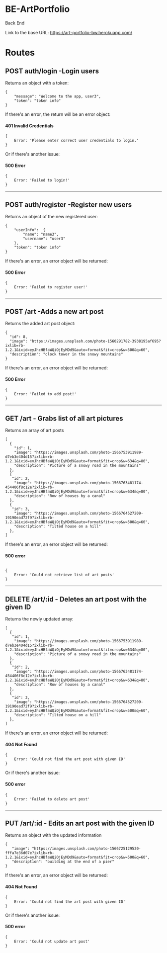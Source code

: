 # BE-ArtPortfolio
Back End 

Link to the base URL: https://art-portfolio-bw.herokuapp.com/

# Routes

## POST auth/login -Login users  

Returns an object with a token:
```
{  
    "message": "Welcome to the app, user3",  
    "token": "token info"  
}  
```
If there's an error, the return will be an error object:   

#### 401 Invalid Credentials  
```
{  
    Error: 'Please enter correct user credentials to login.'   
}  
```
Or if there's another issue: 

#### 500 Error  
```
{  
    Error: 'Failed to login!'  
}
```
___
## POST auth/register -Register new users  

Returns an object of the new registered user:  
``` 
{  
    "userInfo":  {  
        "name": "name3",  
        "username": "user3"  
    },  
    "token": "token info"  
}  
```
If there's an error, an error object will be returned:

#### 500 Error  
```
{  
    Error: 'Failed to register user!'  
}
```
___
## POST /art -Adds a new art post  

Returns the added art post object:  
```
{  
  "id": 8,  
  "image": "https://images.unsplash.com/photo-1560291782-3938195af695?ixlib=rb-1.2.1&ixid=eyJhcHBfaWQiOjEyMDd9&auto=format&fit=crop&w=500&q=60",    
  "description": "clock tower in the snowy mountains"  
}  
```

If there's an error, an error object will be returned: 

#### 500 Error  
```
{  
    Error: 'Failed to add post!'  
}
```
___
## GET /art - Grabs list of all art pictures  

Returns an array of art posts 
``` 
[  
  {  
    "id": 1,  
    "image": "https://images.unsplash.com/photo-1566753911989-d7eb3e404d15?ixlib=rb-1.2.1&ixid=eyJhcHBfaWQiOjEyMDd9&auto=format&fit=crop&w=634&q=80",  
    "description": "Picture of a snowy road in the mountains"  
  },    
  {  
   "id": 2,  
    "image": "https://images.unsplash.com/photo-1566763481174-454406f8c12e?ixlib=rb-1.2.1&ixid=eyJhcHBfaWQiOjEyMDd9&auto=format&fit=crop&w=634&q=80",  
    "description": "Row of houses by a canal"  
  },
  {  
   "id": 3,  
    "image": "https://images.unsplash.com/photo-1566764527209-19190ead72f9?ixlib=rb-1.2.1&ixid=eyJhcHBfaWQiOjEyMDd9&auto=format&fit=crop&w=500&q=60",  
    "description": "Tilted house on a hill"  
  },  
]  
```

If there's an error, an error object will be returned:

#### 500 error  
```

{  
    Error: 'Could not retrieve list of art posts'  
}
```
___
## DELETE /art/:id - Deletes an art post with the given ID  

Returns the newly updated array:  
```
[  
  {  
   "id": 1,  
    "image": "https://images.unsplash.com/photo-1566753911989-d7eb3e404d15?ixlib=rb-1.2.1&ixid=eyJhcHBfaWQiOjEyMDd9&auto=format&fit=crop&w=634&q=80",  
    "description": "Picture of a snowy road in the mountains"  
  },    
  {  
   "id": 2,  
    "image": "https://images.unsplash.com/photo-1566763481174-454406f8c12e?ixlib=rb-1.2.1&ixid=eyJhcHBfaWQiOjEyMDd9&auto=format&fit=crop&w=634&q=80",  
    "description": "Row of houses by a canal"  
  },
  {  
   "id": 3,  
    "image": "https://images.unsplash.com/photo-1566764527209-19190ead72f9?ixlib=rb-1.2.1&ixid=eyJhcHBfaWQiOjEyMDd9&auto=format&fit=crop&w=500&q=60",  
    "description": "Tilted house on a hill"  
  },  
]
```
If there's an error, an error object will be returned:

#### 404 Not Found  
```
{
    Error: 'Could not find the art post with given ID'
}
```
Or if there's another issue:
#### 500 error
```
{
    Error: 'Failed to delete art post'
}
```
___

## PUT /art/:id - Edits an art post with the given ID  

Returns an object with the updated information  
 ``` 
 {
    "image": "https://images.unsplash.com/photo-1566725129530-fffa7e36d07e?ixlib=rb-1.2.1&ixid=eyJhcHBfaWQiOjEyMDd9&auto=format&fit=crop&w=500&q=60", 
    "description": "building at the end of a pier"  
}
```
If there's an error, an error object will be returned:

#### 404 Not Found
```
{
    Error: 'Could not find the art post with given ID'
}
```
Or if there's another issue: 
#### 500 error
```
{
    Error: 'Could not update art post'
}
```